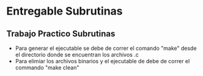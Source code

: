 # Entregable Subrutinas

## Trabajo Practico Subrutinas


- Para generar el ejecutable se debe de correr el comando "make" desde el directorio donde se encuentran los archivos .c
- Para elimiar los archivos binarios y el ejecutable de debe de correr el commando "make clean"
